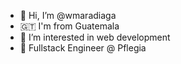 - 👋 Hi, I’m @wmaradiaga
- 🇬🇹 I'm from Guatemala
- 👀 I’m interested in web development
- 💼 Fullstack Engineer @ Pflegia



<!---
wmaradiaga/wmaradiaga is a ✨ special ✨ repository because its `README.md` (this file) appears on your GitHub profile.
You can click the Preview link to take a look at your changes.
--->
